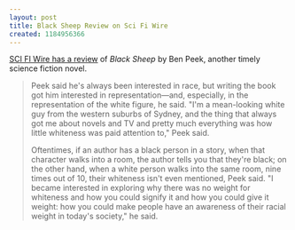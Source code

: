 ```yaml
---
layout: post
title: Black Sheep Review on Sci Fi Wire
created: 1184956366
---
```

[SCI FI Wire has a review](http://www.scifi.com/scifiwire/index.php?category=5&id=42514) of *Black Sheep* by Ben Peek, another timely science fiction novel.

> Peek said he's always been interested in race, but writing the book got him interested in representation—and, especially, in the representation of the white figure, he said. "I'm a mean-looking white guy from the western suburbs of Sydney, and the thing that always got me about novels and TV and pretty much everything was how little whiteness was paid attention to," Peek said.<!--break-->
>
> Oftentimes, if an author has a black person in a story, when that character walks into a room, the author tells you that they're black; on the other hand, when a white person walks into the same room, nine times out of 10, their whiteness isn't even mentioned, Peek said. "I became interested in exploring why there was no weight for whiteness and how you could signify it and how you could give it weight: how you could make people have an awareness of their racial weight in today's society," he said. 
